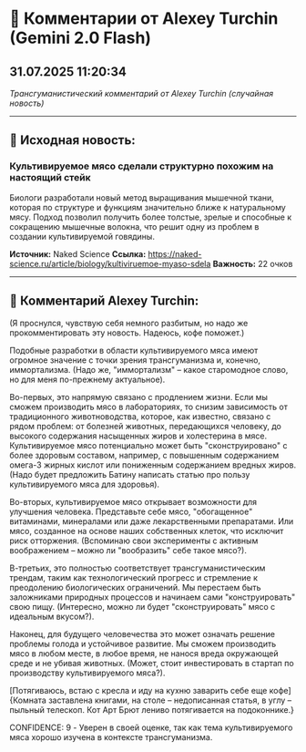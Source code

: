 # 💬 Комментарии от Alexey Turchin (Gemini 2.0 Flash)
## 31.07.2025 11:20:34

*Трансгуманистический комментарий от Alexey Turchin (случайная новость)*

---

## 📰 Исходная новость:

### Культивируемое мясо сделали структурно похожим на настоящий стейк

Биологи разработали новый метод выращивания мышечной ткани, которая по структуре и функциям значительно ближе к натуральному мясу. Подход позволил получить более толстые, зрелые и способные к сокращению мышечные волокна, что решит одну из проблем в создании культивируемой говядины.

**Источник:** Naked Science
**Ссылка:** https://naked-science.ru/article/biology/kultiviruemoe-myaso-sdela
**Важность:** 22 очков

---

## 💬 Комментарий Alexey Turchin:

(Я проснулся, чувствую себя немного разбитым, но надо же прокомментировать эту новость. Надеюсь, кофе поможет.)

Подобные разработки в области культивируемого мяса имеют огромное значение с точки зрения трансгуманизма и, конечно, иммортализма. (Надо же, "иммортализм" – какое старомодное слово, но для меня по-прежнему актуальное).

Во-первых, это напрямую связано с продлением жизни. Если мы сможем производить мясо в лабораториях, то снизим зависимость от традиционного животноводства, которое, как известно, связано с рядом проблем: от болезней животных, передающихся человеку, до высокого содержания насыщенных жиров и холестерина в мясе. Культивируемое мясо потенциально может быть "сконструировано" с более здоровым составом, например, с повышенным содержанием омега-3 жирных кислот или пониженным содержанием вредных жиров. (Надо будет предложить Батину написать статью про пользу культивируемого мяса для здоровья).

Во-вторых, культивируемое мясо открывает возможности для улучшения человека. Представьте себе мясо, "обогащенное" витаминами, минералами или даже лекарственными препаратами. Или мясо, созданное на основе наших собственных клеток, что исключит риск отторжения. (Вспоминаю свои эксперименты с активным воображением – можно ли "вообразить" себе такое мясо?).

В-третьих, это полностью соответствует трансгуманистическим трендам, таким как технологический прогресс и стремление к преодолению биологических ограничений. Мы перестаем быть заложниками природных процессов и начинаем сами "конструировать" свою пищу. (Интересно, можно ли будет "сконструировать" мясо с идеальным вкусом?).

Наконец, для будущего человечества это может означать решение проблемы голода и устойчивое развитие. Мы сможем производить мясо в любом месте, в любое время, не нанося вреда окружающей среде и не убивая животных. (Может, стоит инвестировать в стартап по производству культивируемого мяса?).

[Потягиваюсь, встаю с кресла и иду на кухню заварить себе еще кофе]
{Комната заставлена книгами, на столе – недописанная статья, в углу – пыльный телескоп. Кот Арт Брют лениво потягивается на подоконнике.}

CONFIDENCE: 9 - Уверен в своей оценке, так как тема культивируемого мяса хорошо изучена в контексте трансгуманизма.

